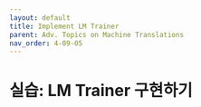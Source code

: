 ```yaml
---
layout: default
title: Implement LM Trainer
parent: Adv. Topics on Machine Translations
nav_order: 4-09-05
---
```


# 실습: LM Trainer 구현하기

